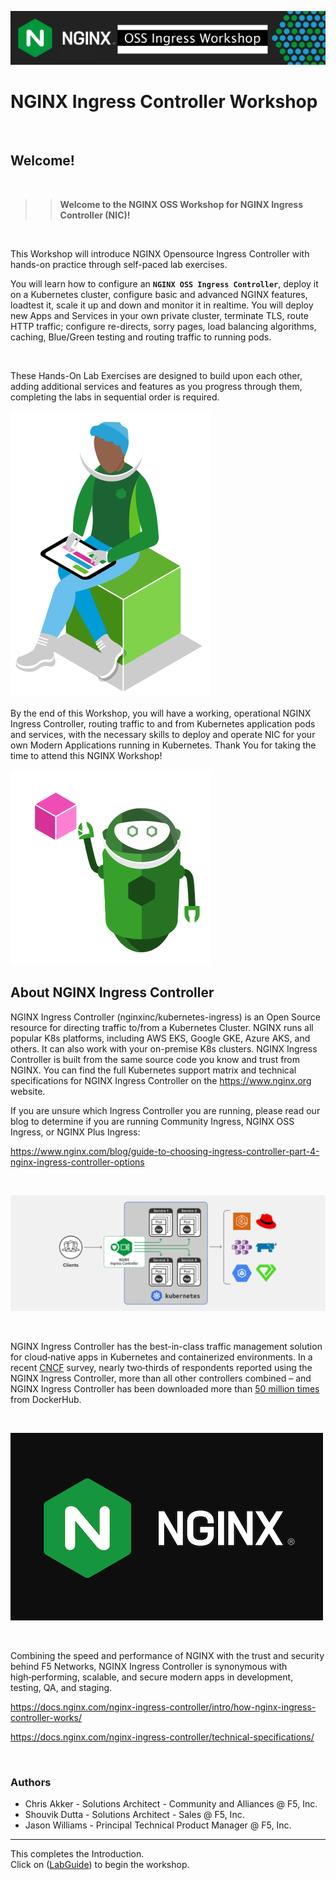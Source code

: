![NGINX NIC Workshop Banner](../media/nicossworkshop-banner.png)

# NGINX Ingress Controller Workshop

<br/>

## Welcome!

<br/>

> ><strong>Welcome to the NGINX OSS Workshop for NGINX Ingress Controller (NIC)!</strong>

<br/>

This Workshop will introduce NGINX Opensource Ingress Controller with hands-on practice through self-paced lab exercises.

You will learn how to configure an **`NGINX OSS Ingress Controller`**, deploy it on a Kubernetes cluster, configure basic and advanced NGINX features, loadtest it, scale it up and down and monitor it in realtime.  You will deploy new Apps and Services in your own private cluster, terminate TLS, route HTTP traffic; configure re-directs, sorry pages, load balancing algorithms, caching, Blue/Green testing and routing traffic to running pods.

<br/>

These Hands-On Lab Exercises are designed to build upon each other, adding additional services and features as you progress through them, completing the labs in sequential order is required. 

![Developer Seated](../media/developer-seated.svg)

By the end of this Workshop, you will have a working, operational NGINX Ingress Controller, routing traffic to and from Kubernetes application pods and services, with the necessary skills to deploy and operate NIC for your own Modern Applications running in Kubernetes.  Thank You for taking the time to attend this NGINX Workshop!

![Robot](../media/robot.svg)

## About NGINX Ingress Controller

NGINX Ingress Controller (nginxinc/kubernetes-ingress) is an Open Source resource for directing traffic to/from a Kubernetes Cluster.  NGINX runs all popular K8s platforms, including AWS EKS, Google GKE, Azure AKS, and others.  It can also work with your on-premise K8s clusters.  NGINX Ingress Controller is built from the same source code you know and trust from NGINX.  You can find the full Kubernetes support matrix and technical specifications for NGINX Ingress Controller on the https://www.nginx.org website.

If you are unsure which Ingress Controller you are running, please read our blog to determine if you are running Community Ingress, NGINX OSS Ingress, or NGINX Plus Ingress:

https://www.nginx.com/blog/guide-to-choosing-ingress-controller-part-4-nginx-ingress-controller-options

<br/>

![NGINX Ingress Controller topology](../media/nic-topology.svg)

<br/>

NGINX Ingress Controller has the best-in-class traffic management solution for cloud‑native apps in Kubernetes and containerized environments. In a recent 
[CNCF](https://www.cncf.io/blog/2018/08/29/cncf-survey-use-of-cloud-native-technologies-in-production-has-grown-over-200-percent/)
survey, nearly two‑thirds of respondents reported using the NGINX Ingress Controller, more than all other controllers combined – and NGINX Ingress Controller has been downloaded more than [50 million
times](https://hub.docker.com/r/nginx/nginx-ingress) from DockerHub. 

<br/>

![NGINX NIC](../media/nginx-2020.png)

<br/>

Combining the speed and performance of NGINX with the trust and security behind F5 Networks, NGINX Ingress Controller is synonymous with high‑performing, scalable, and secure modern apps in development, testing, QA, and staging.

https://docs.nginx.com/nginx-ingress-controller/intro/how-nginx-ingress-controller-works/

https://docs.nginx.com/nginx-ingress-controller/technical-specifications/

<br/>

### Authors
- Chris Akker - Solutions Architect - Community and Alliances @ F5, Inc.
- Shouvik Dutta - Solutions Architect - Sales @ F5, Inc.
- Jason Williams - Principal Technical Product Manager @ F5, Inc.

-------------

This completes the Introduction.<br/> 
Click on ([LabGuide](../LabGuide.md)) to begin the workshop.
